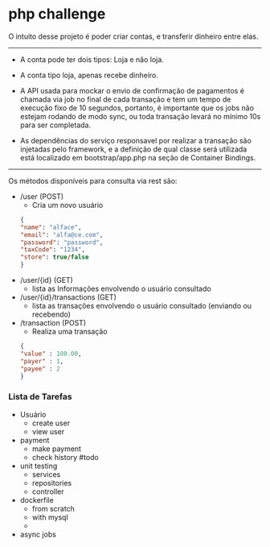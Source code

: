 # php challenge

O intuito desse projeto é poder criar contas, e transferir dinheiro entre elas.

---


- A conta pode ter dois tipos: Loja e nâo loja.

- A conta tipo loja, apenas recebe dinheiro.

- A API usada para mockar o envio de confirmação de pagamentos é chamada via job no final de cada transação e tem um tempo de execução fixo de 10 segundos, portanto, é importante que os jobs não estejam rodando de modo sync, ou toda transação levará no mínimo 10s para ser completada.

- As dependências do serviço responsavel por realizar a transação são injetadas pelo framework, e a definição de qual classe será utilizada está localizado em bootstrap/app.php na seção de Container Bindings.


---
Os métodos disponíveis para consulta via rest são:
- /user (POST)
    - Cria um novo usuário
    ```json
    {
	"name": "alface",
	"email": "alfa@ce.com",
	"password": "password",
	"taxCode": "1234",
	"store": true/false
    }
    ```
- /user/{id} (GET)
    - lista as Informações envolvendo o usuário consultado
- /user/{id}/transactions (GET)
    - lista as transações envolvendo o usuário consultado (enviando ou recebendo)
- /transaction (POST)
    - Realiza uma transação
    ```json
    {
    "value" : 100.00,
    "payer" : 1,
    "payee" : 2
    }
    ```


### **Lista de Tarefas**
- Usuário
    - create user
    - view user
- payment
    - make payment
    - check history #todo
- unit testing
    - services
    - repositories
    - controller
- dockerfile
    - from scratch
    - with mysql
    - 
- async jobs